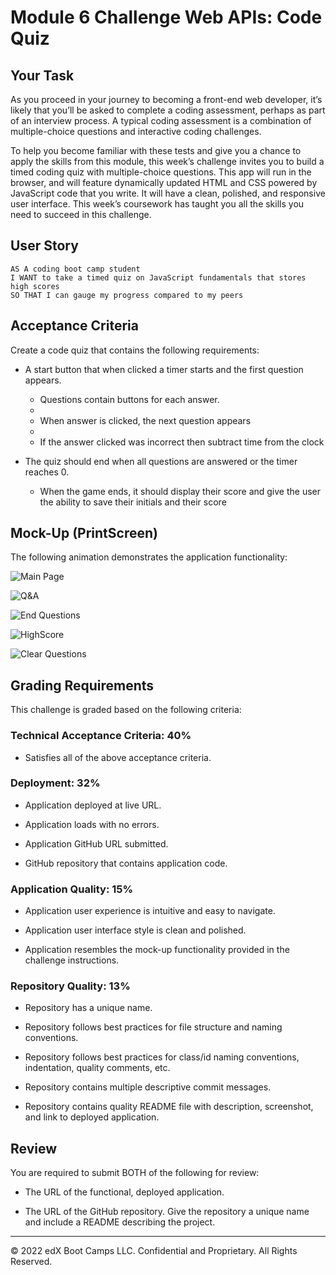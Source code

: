 # Module 6 Challenge Web APIs: Code Quiz

## Your Task

As you proceed in your journey to becoming a front-end web developer, it’s likely that you’ll be asked to complete a coding assessment, perhaps as part of an interview process. A typical coding assessment is a combination of multiple-choice questions and interactive coding challenges.

To help you become familiar with these tests and give you a chance to apply the skills from this module, this week’s challenge invites you to build a timed coding quiz with multiple-choice questions. This app will run in the browser, and will feature dynamically updated HTML and CSS powered by JavaScript code that you write. It will have a clean, polished, and responsive user interface. This week’s coursework has taught you all the skills you need to succeed in this challenge.

## User Story

```
AS A coding boot camp student
I WANT to take a timed quiz on JavaScript fundamentals that stores high scores
SO THAT I can gauge my progress compared to my peers
```

## Acceptance Criteria

Create a code quiz that contains the following requirements:

- A start button that when clicked a timer starts and the first question appears.

  - Questions contain buttons for each answer.
  -
  - When answer is clicked, the next question appears
  -
  - If the answer clicked was incorrect then subtract time from the clock

- The quiz should end when all questions are answered or the timer reaches 0.

  - When the game ends, it should display their score and give the user the ability to save their initials and their score

## Mock-Up (PrintScreen)

The following animation demonstrates the application functionality:

![Main Page](../assets/printscreen%20main%20page%20-%202023-02-23.jpg)

![Q&A](../assets/printscreen%20question%20answers%20page%20-%202023-02-23.jpg)

![End Questions](../assets/printscreen%20end%20question%20-%202023-02-23.jpg)

![HighScore](../assets/printscreen%20highscores%20page%20-%202023-02-23.jpg)

![Clear Questions](../assets/printscreen%20clear%20question%20-%202023-02-23.jpg)

## Grading Requirements

This challenge is graded based on the following criteria:

### Technical Acceptance Criteria: 40%

- Satisfies all of the above acceptance criteria.

### Deployment: 32%

- Application deployed at live URL.

- Application loads with no errors.

- Application GitHub URL submitted.

- GitHub repository that contains application code.

### Application Quality: 15%

- Application user experience is intuitive and easy to navigate.

- Application user interface style is clean and polished.

- Application resembles the mock-up functionality provided in the challenge instructions.

### Repository Quality: 13%

- Repository has a unique name.

- Repository follows best practices for file structure and naming conventions.

- Repository follows best practices for class/id naming conventions, indentation, quality comments, etc.

- Repository contains multiple descriptive commit messages.

- Repository contains quality README file with description, screenshot, and link to deployed application.

## Review

You are required to submit BOTH of the following for review:

- The URL of the functional, deployed application.

- The URL of the GitHub repository. Give the repository a unique name and include a README describing the project.

---

© 2022 edX Boot Camps LLC. Confidential and Proprietary. All Rights Reserved.
